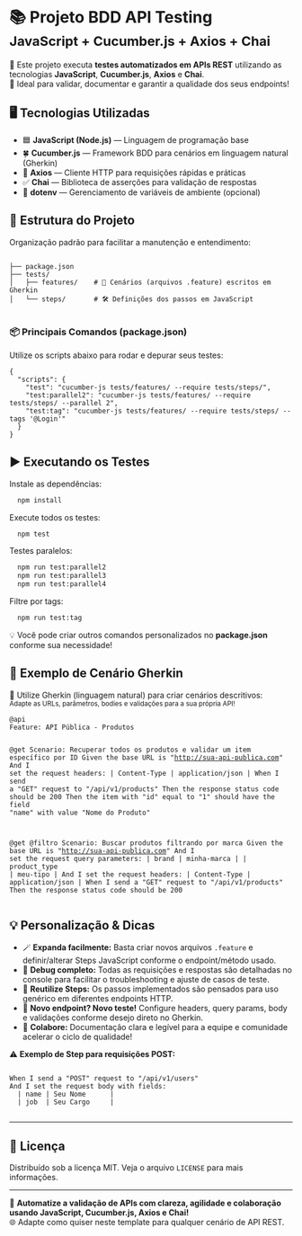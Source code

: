 <!DOCTYPE html>
<html lang="pt-BR">
<head>
  <meta charset="UTF-8">
  <title>📚 Documentação - Projeto BDD com JavaScript, Cucumber.js, Axios e Chai</title>
</head>
<body>
  <h1>📚 Projeto BDD API Testing<br>
    <small>JavaScript + Cucumber.js + Axios + Chai</small>
  </h1>
  <p>
    <span class="emoji">🧪</span>
    Este projeto executa <strong>testes automatizados em APIs REST</strong> utilizando as tecnologias <b>JavaScript</b>, <b>Cucumber.js</b>, <b>Axios</b> e <b>Chai</b>.<br>
    <span class="emoji">🔎</span>
    Ideal para validar, documentar e garantir a qualidade dos seus endpoints!
  </p>

<h2 id="tecnologias">🖥️ Tecnologias Utilizadas</h2>
  <ul>
    <li><span class="emoji">🟦</span> <b>JavaScript (Node.js)</b> &mdash; Linguagem de programação base</li>
    <li><span class="emoji">🍀</span> <b>Cucumber.js</b> &mdash; Framework BDD para cenários em linguagem natural (Gherkin)</li>
    <li><span class="emoji">🔗</span> <b>Axios</b> &mdash; Cliente HTTP para requisições rápidas e práticas</li>
    <li><span class="emoji">✅</span> <b>Chai</b> &mdash; Biblioteca de asserções para validação de respostas</li>
    <li><span class="emoji">💬</span> <b>dotenv</b> &mdash; Gerenciamento de variáveis de ambiente (opcional)</li>
  </ul>

<h2 id="estrutura">📁 Estrutura do Projeto</h2>
  <p>Organização padrão para facilitar a manutenção e entendimento:</p>
  <pre><code>
├── package.json
├── tests/
│   ├── features/    # 📄 Cenários (arquivos .feature) escritos em Gherkin
│   └── steps/       # 🛠️ Definições dos passos em JavaScript
  </code></pre>

<h3>📦 Principais Comandos (package.json)</h3>
  <p>Utilize os scripts abaixo para rodar e depurar seus testes:</p>
  <pre><code>{
  "scripts": {
    "test": "cucumber-js tests/features/ --require tests/steps/",
    "test:parallel2": "cucumber-js tests/features/ --require tests/steps/ --parallel 2",
    "test:tag": "cucumber-js tests/features/ --require tests/steps/ --tags '@Login'"
  }
}</code></pre>

<h2 id="executando-os-testes">▶️ Executando os Testes</h2>
Instale as dependências:

   ```bash
     npm install
   ```

Execute todos os testes:

   ```bash
     npm test
   ```

Testes paralelos:

   ```bash
     npm run test:parallel2
     npm run test:parallel3
     npm run test:parallel4
   ```

Filtre por tags:

   ```bash
     npm run test:tag
   ```

  <p>
    <span class="emoji">💡</span>
    Você pode criar outros comandos personalizados no <b>package.json</b> conforme sua necessidade!
  </p>

<h2 id="exemplo-de-cenario">📝 Exemplo de Cenário Gherkin</h2>
  <p>
    <span class="emoji">🔖</span> Utilize Gherkin (linguagem natural) para criar cenários descritivos:<br>
    <small>Adapte as URLs, parâmetros, bodies e validações para a sua própria API!</small>
  </p>
  <pre class="gherk"><code>@api
Feature: API Pública - Produtos

@get
Scenario: Recuperar todos os produtos e validar um item específico por ID
Given the base URL is "http://sua-api-publica.com"
And I set the request headers:
| Content-Type | application/json |
When I send a "GET" request to "/api/v1/products"
Then the response status code should be 200
Then the item with "id" equal to "1" should have the field "name" with value "Nome do Produto"

@get @filtro
Scenario: Buscar produtos filtrando por marca
Given the base URL is "http://sua-api-publica.com"
And I set the request query parameters:
| brand | minha-marca |
| product_type | meu-tipo |
And I set the request headers:
| Content-Type | application/json |
When I send a "GET" request to "/api/v1/products"
Then the response status code should be 200
</code></pre>

<h2 id="personalizacao">💡 Personalização &amp; Dicas</h2>
  <ul>
    <li><span class="emoji">🪄</span> <b>Expanda facilmente:</b> Basta criar novos arquivos <code>.feature</code> e definir/alterar Steps JavaScript conforme o endpoint/método usado.</li>
    <li><span class="emoji">👀</span> <b>Debug completo:</b> Todas as requisições e respostas são detalhadas no console para facilitar o troubleshooting e ajuste de casos de teste.</li>
    <li><span class="emoji">🔁</span> <b>Reutilize Steps:</b> Os passos implementados são pensados para uso genérico em diferentes endpoints HTTP.</li>
    <li><span class="emoji">📝</span> <b>Novo endpoint? Novo teste!</b> Configure headers, query params, body e validações conforme desejo direto no Gherkin.</li>
    <li><span class="emoji">🤝</span> <b>Colabore:</b> Documentação clara e legível para a equipe e comunidade acelerar o ciclo de qualidade!</li>
  </ul>
  <p>
    <span class="emoji">⚠️</span> <b>Exemplo de Step para requisições POST:</b>
  </p>
  <pre class="gherk"><code>
When I send a "POST" request to "/api/v1/users"
And I set the request body with fields:
  | name | Seu Nome      |
  | job  | Seu Cargo     |
  </code></pre>

  <hr>


<h2>🪪 Licença</h2>
<p>
Distribuído sob a licença MIT. Veja o arquivo <code>LICENSE</code> para mais informações.
</p>
 <hr>
  <p>
    <span class="emoji">🎯</span>
    <strong>Automatize a validação de APIs com clareza, agilidade e colaboração usando JavaScript, Cucumber.js, Axios e Chai!</strong><br>
    <span class="emoji">🌐</span> Adapte como quiser neste template para qualquer cenário de API REST.
  </p>
</body>
</html>